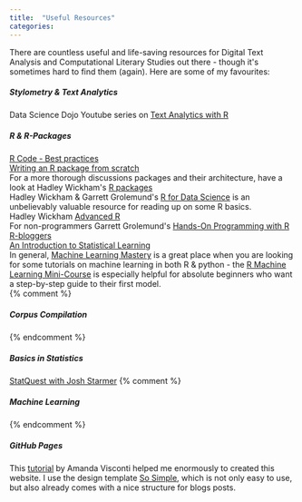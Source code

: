 ```yaml
---
title:  "Useful Resources"
categories:
---
```

There are countless useful and life-saving resources for Digital Text Analysis and Computational Literary Studies out there - though it's sometimes hard to find them (again). Here are some of my favourites:

##### Stylometry & Text Analytics
Data Science Dojo Youtube series on [Text Analytics with R](https://www.youtube.com/watch?v=4vuw0AsHeGw&t=232s)

##### R & R-Packages
[R Code - Best practices](https://www.r-bloggers.com/r-code-best-practices/)<br>
[Writing an R package from scratch](https://hilaryparker.com/2014/04/29/writing-an-r-package-from-scratch/)<br>
For a more thorough discussions packages and their architecture, have a look at Hadley Wickham's [R packages](http://r-pkgs.had.co.nz/)<br>
Hadley Wickham & Garrett Grolemund's [R for Data Science](https://r4ds.had.co.nz/) is an unbelievably valuable resource for reading up on some R basics.<br>
Hadley Wickham [Advanced R](http://adv-r.had.co.nz/)<br>
For non-programmers Garrett Grolemund's [Hands-On Programming with R](https://rstudio-education.github.io/hopr/)<br>
[R-bloggers](https://www.r-bloggers.com/)<br>
[An Introduction to Statistical Learning](http://www-bcf.usc.edu/~gareth/ISL/)<br>
In general, [Machine Learning Mastery](https://machinelearningmastery.com/) is a great place when you are looking for some tutorials on machine learning in both R & python - the [R Machine Learning Mini-Course](https://machinelearningmastery.com/r-machine-learning-mini-course/) is especially helpful for absolute beginners who want a step-by-step guide to their first model.<br>
{% comment %}
##### Corpus Compilation

{% endcomment %}
##### Basics in Statistics
[StatQuest with Josh Starmer](https://www.youtube.com/channel/UCtYLUTtgS3k1Fg4y5tAhLbw)
{% comment %}
##### Machine Learning
{% endcomment %}
##### GitHub Pages
This [tutorial](https://programminghistorian.org/en/lessons/building-static-sites-with-jekyll-github-pages) by Amanda Visconti helped me enormously to created this website. I use the design template [So Simple](https://github.com/mmistakes/so-simple-theme), which is not only easy to use, but also already comes with a nice structure for blogs posts.

